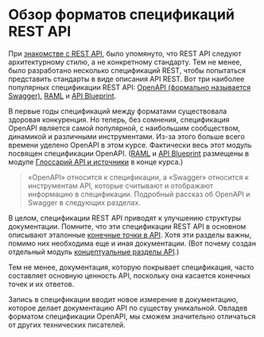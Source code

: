# Обзор форматов спецификаций REST API

При [знакомстве с REST API](../introduction-rest-apis/what-is-rest-api.md), было упомянуто, что REST API следуют архитектурному стилю, а не конкретному стандарту. Тем не менее, было разработано несколько спецификаций REST, чтобы попытаться представить стандарты в виде описания API REST. Вот три наиболее популярных спецификации REST API: [OpenAPI (формально называется Swagger)](https://github.com/OAI/OpenAPI-Specification), [RAML](https://raml.org/) и [API Blueprint](https://apiblueprint.org/).

В первые годы спецификаций между форматами существовала здоровая конкуренция. Но теперь, без сомнения, спецификация OpenAPI является самой популярной, с наибольшим сообществом, динамикой и различными инструментами. Из-за этого больше всего времени уделено OpenAPI в этом курсе. Фактически весь этот модуль посвящен спецификации OpenAPI. ([RAML](../glossary-and-resourses/RAML-tutorial.md) и [API Blueprint](../glossary-and-resourses/API-Blueprint-tutorial.md) размещены в модуле [Глоссарий API и источники](../glossary-and-resourses/README.md) в конце курса.)

> «OpenAPI» относится к спецификации, а «Swagger» относится к инструментам API, которые считывают и отображают информацию в спецификации. Подробный рассказ об OpenAPI и Swagger в следующих разделах.

В целом, спецификации REST API приводят к улучшению структуры документации. Помните, что эти спецификации REST API в основном описывают эталонные [конечные точки в API](../documenting-api-endpoints/README.md). Хотя эти разделы важны, помимо них необходима еще и иная документации. (Вот почему создан отдельный модуль [концептуальные разделы API](../conceptual-topics/README.md).)

Тем не менее, документация, которую покрывает спецификация, часто составляет основную ценность API, поскольку она касается конечных точек и их ответов.

Запись в спецификации вводит новое измерение в документацию, которое делает документацию API по существу уникальной. Овладев форматом спецификации OpenAPI, мы сможем значительно отличаться от других технических писателей.

